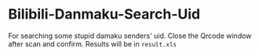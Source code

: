 # Bilibili-Danmaku-Search-Uid
For searching some stupid damaku senders' uid.
Close the Qrcode window after scan and confirm.
Results will be in `result.xls`
